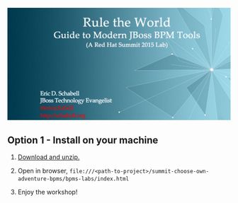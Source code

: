 ![Cover Slide](https://raw.githubusercontent.com/eschabell/summit-choose-own-adventure-bpms/master/bpms-labs/cover.png)

Option 1 - Install on your machine
----------------------------------
1. [Download and unzip.](https://github.com/eschabell/summit-choose-own-adventure-bpms/archive/master.zip)

2. Open in browser, `file:///<path-to-project>/summit-choose-own-adventure-bpms/bpms-labs/index.html`

3. Enjoy the workshop! 

